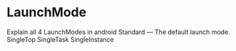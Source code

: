 # LaunchMode
Explain all 4  LaunchModes in android
Standard — The default launch mode.
SingleTop
SingleTask
SingleInstance
